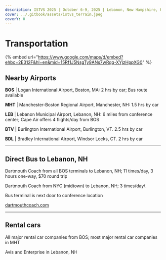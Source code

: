 ```yaml
---
description: ISTVS 2025 | October 6-9, 2025 | Lebanon, New Hampshire, USA
cover: ../.gitbook/assets/istvs_terrain.jpeg
coverY: 0
---
```


# Transportation

{% embed url="https://www.google.com/maps/d/embed?ehbc=2E312F&hl=en&mid=15Rf1J5NsgTy9ANs7wRqq-XYjzHppXG0" %}



## Nearby Airports&#x20;

**BOS** | Logan International Airport, Boston, MA: 2 hrs by car; Bus route available

**MHT** | Manchester-Boston Regional Airport, Manchester, NH: 1.5 hrs by car

**LEB** | Lebanon Municipal Airport, Lebanon, NH: 6 miles from conference center; Cape Air offers 4 flights/day from BOS

**BTV** | Burlington International Airport, Burlington, VT. 2.5 hrs by car

**BDL** | Bradley International Airport, Windsor Locks, CT. 2 hrs by car

***

## Direct Bus to Lebanon, NH

Dartmouth Coach from all BOS terminals to Lebanon, NH; 11 times/day, 3 hours one-way, $70 round trip

Dartmouth Coach from NYC (midtown) to Lebanon, NH; 3 times/day\


Bus terminal is next door to conference location

[dartmouthcoach.com](https://dartmouthcoach.com)

***

## Rental cars

All major rental car companies from BOS; most major rental car companies in MHT

Avis and Enterprise in Lebanon, NH
